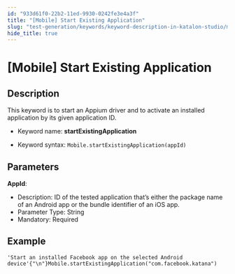 ```yaml
---
id: "933d61f0-22b2-11ed-9930-0242fe3e4a3f"
title: "[Mobile] Start Existing Application"
slug: "test-generation/keywords/keyword-description-in-katalon-studio/mobile-keywords/mobile-start-existing-application"
hide_title: true
---
```


# <a id="id_0" class="anchor_top_offset"/><a id="ariaid-title1" class="anchor_top_offset"/>[Mobile] Start Existing Application


## <a id="id_0__id_1" class="anchor_top_offset"/>Description

              
<p xmlns="http://www.w3.org/1999/xhtml" className="p">This keyword is to start an Appium driver and to activate an   installed application by its given application ID.</p> 
      
<ul xmlns="http://www.w3.org/1999/xhtml" className="ul"><li className="li">     <p className="p">Keyword name: <strong className="ph b">startExistingApplication</strong>     </p>   </li><li className="li">     <p className="p">Keyword syntax:       <code className="ph codeph">Mobile.startExistingApplication(appId)</code>     </p>   </li></ul> 
      

## <a id="id_0__id_2" class="anchor_top_offset"/>Parameters

              
<p xmlns="http://www.w3.org/1999/xhtml" className="p">   <strong className="ph b">AppId</strong>:</p> 
      
<ul xmlns="http://www.w3.org/1999/xhtml" className="ul"><li className="li">Description: ID of the tested application that’s either     the package name of an Android app or the bundle identifier of an     iOS app.</li><li className="li">Parameter Type: String</li><li className="li">Mandatory: Required</li></ul> 
      

## <a id="id_0__id_3" class="anchor_top_offset"/>Example

              
<div xmlns="http://www.w3.org/1999/xhtml" className="p">
  <pre className="pre codeblock"><code>'Start an installed Facebook app on the selected Android device'{"\n"}Mobile.startExistingApplication("com.facebook.katana")</code></pre>
</div>
      
